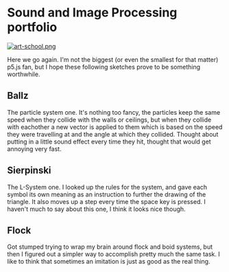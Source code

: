 # Sound and Image Processing portfolio

[![art-school.png](https://i.postimg.cc/4dh7Ynqm/art-school.png)](https://postimg.cc/JDM4g71L)

Here we go again. I'm not the biggest (or even the smallest for that matter) p5.js fan, but I hope these following sketches prove to be something worthwhile.

## Ballz
The particle system one. It's nothing too fancy, the particles keep the same speed when they collide with the walls or ceilings, but when they collide with eachother a new vector is applied to them which is based on the speed they were travelling at and the angle at which they collided. Thought about putting in a little sound effect every time they hit, thought that would get annoying very fast.

## Sierpinski
The L-System one. I looked up the rules for the system, and gave each symbol its own meaning as an instruction to further the drawing of the triangle. It also moves up a step every time the space key is pressed. I haven't much to say about this one, I think it looks nice though.

## Flock
Got stumped trying to wrap my brain around flock and boid systems, but then I figured out a simpler way to accomplish pretty much the same task. I like to think that sometimes an imitation is just as good as the real thing.
